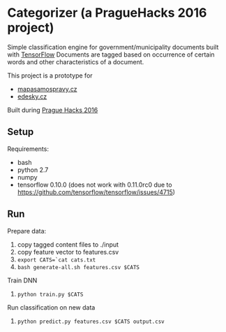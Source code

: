 # Categorizer (a PragueHacks 2016 project)

Simple classification engine for government/municipality documents built with [TensorFlow](https://github.com/tensorflow/tensorflow) Documents are tagged based on occurrence of certain words and other characteristics of a document.

This project is a prototype for
* [mapasamospravy.cz](http://mapasamospravy.cz/)
* [edesky.cz](https://edesky.cz/)

Built during [Prague Hacks 2016](http://www.praguehacks.cz/)

## Setup

Requirements:

* bash
* python 2.7
* numpy
* tensorflow 0.10.0 (does not work with 0.11.0rc0 due to https://github.com/tensorflow/tensorflow/issues/4715)

## Run

Prepare data:

1. copy tagged content files to ./input
1. copy feature vector to features.csv
1. ```export CATS=`cat cats.txt```
1. `bash generate-all.sh features.csv $CATS`

Train DNN

1. `python train.py $CATS`

Run classification on new data

1. `python predict.py features.csv $CATS output.csv`

